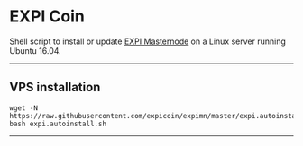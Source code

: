 # EXPI Coin
Shell script to install or update [EXPI Masternode](https://expi.tech) on a Linux server running Ubuntu 16.04.
***

## VPS installation
```
wget -N https://raw.githubusercontent.com/expicoin/expimn/master/expi.autoinstall.sh
bash expi.autoinstall.sh
```
***
